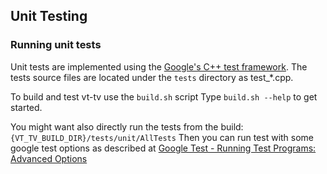 ## Unit Testing

### Running unit tests

Unit tests are implemented using the [Google's C++ test framework](https://github.com/google/googletest).
The tests source files are located under the `tests` directory as test_*.cpp.

To build and test vt-tv use the `build.sh` script
Type `build.sh --help` to get started.

You might want also directly run the tests from the build:
`{VT_TV_BUILD_DIR}/tests/unit/AllTests`
Then you can run test with some google test options as described at [Google Test - Running Test Programs: Advanced Options](https://google.github.io/googletest/advanced.html#running-test-programs-advanced-options)
